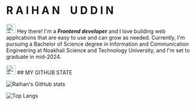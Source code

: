 # **R A I H A N &ensp; U D D I N**
<img
  src="https://raw.githubusercontent.com/Tarikul-Islam-Anik/Animated-Fluent-Emojis/master/Emojis/Hand%20gestures/Waving%20Hand.png"
  alt="Cat with Tears of Joy"
  width="25"
  height="25"
/>
Hey there! I'm a **_Frontend developer_** and I love building web applications that are easy to use and can grow as needed. Currently, I'm pursuing a Bachelor of Science degree in Information and Communication Engineering at Noakhali Science and Technology University, and I'm set to graduate in mid-2024.

<img src="https://raw.githubusercontent.com/Tarikul-Islam-Anik/Animated-Fluent-Emojis/master/Emojis/Objects/Bar%20Chart.png" alt="Bar Chart" width="25" height="25" />
## MY GITHUB STATE
<div style:"border:2px solid black;width:100%"></div>

![Raihan's GitHub stats](https://github-readme-stats.vercel.app/api?username=Rai321han&show_icons=true&theme=radical)


![Top Langs](https://github-readme-stats.vercel.app/api/top-langs/?username=Rai321han&layout=compact)

